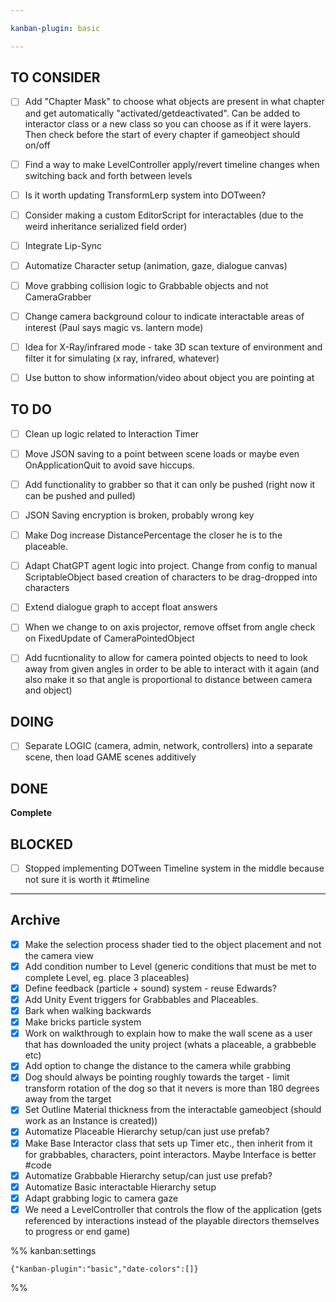 ```yaml
---

kanban-plugin: basic

---
```


## TO CONSIDER

- [ ] Add "Chapter Mask" to choose what objects are present in what chapter and get automatically "activated/getdeactivated". Can be added to interactor class or a new class so you can choose as if it were layers. Then check before the start of every chapter if gameobject should on/off
- [ ] Find a way to make LevelController apply/revert timeline changes when switching back and forth between levels
- [ ] Is it worth updating TransformLerp system into DOTween?
- [ ] Consider making a custom EditorScript for interactables (due to the weird inheritance serialized field order)
- [ ] Integrate Lip-Sync
- [ ] Automatize Character setup (animation, gaze, dialogue canvas)
- [ ] Move grabbing collision logic to Grabbable objects and not CameraGrabber
- [ ] Change camera background colour to indicate interactable areas of interest (Paul says magic vs. lantern mode)
- [ ] Idea for X-Ray/infrared mode - take 3D scan texture of environment and filter it for simulating (x ray, infrared, whatever)
- [ ] Use button to show information/video about object you are pointing at


## TO DO

- [ ] Clean up logic related to Interaction Timer
- [ ] Move JSON saving to a point between scene loads or maybe even OnApplicationQuit to avoid save hiccups.
- [ ] Add functionality to grabber so that it can only be pushed (right now it can be pushed and pulled)
- [ ] JSON Saving encryption is broken, probably wrong key
- [ ] Make Dog increase DistancePercentage the closer he is to the placeable.
- [ ] Adapt ChatGPT agent logic into project. Change from config to manual ScriptableObject based creation of characters to be drag-dropped into characters
- [ ] Extend dialogue graph to accept float answers
- [ ] When we change to on axis projector, remove offset from angle check on FixedUpdate of CameraPointedObject
- [ ] Add fucntionality to allow for camera pointed objects to need to look away from given angles in order to be able to interact with it again (and also make it so that angle is proportional to distance between camera and object)


## DOING

- [ ] Separate LOGIC (camera, admin, network, controllers) into a separate scene, then load GAME scenes additively


## DONE

**Complete**


## BLOCKED

- [ ] Stopped implementing DOTween Timeline system in the middle because not sure it is worth it #timeline


***

## Archive

- [x] Make the selection process shader tied to the object placement and not the camera view
- [x] Add condition number to Level (generic conditions that must be met to complete Level, eg. place 3 placeables)
- [x] Define feedback (particle + sound) system - reuse Edwards?
- [x] Add Unity Event triggers for Grabbables and Placeables.
- [x] Bark when walking backwards
- [x] Make bricks particle system
- [x] Work on walkthrough to explain how to make the wall scene as a user that has downloaded the unity project (whats a placeable, a grabbeble etc)
- [x] Add option to change the distance to the camera while grabbing
- [x] Dog should always be pointing roughly towards the target - limit transform rotation of the dog so that it nevers is more than 180 degrees away from the target
- [x] Set Outline Material thickness from the interactable gameobject (should work as an Instance is created))
- [x] Automatize Placeable Hierarchy setup/can just use prefab?
- [x] Make Base Interactor class that sets up Timer etc., then inherit from it for grabbables, characters, point interactors. Maybe Interface is better #code
- [x] Automatize Grabbable Hierarchy setup/can just use prefab?
- [x] Automatize Basic interactable Hierarchy setup
- [x] Adapt grabbing logic to camera gaze
- [x] We need a LevelController that controls the flow of the application (gets referenced by interactions instead of the playable directors themselves to progress or end game)

%% kanban:settings
```
{"kanban-plugin":"basic","date-colors":[]}
```
%%